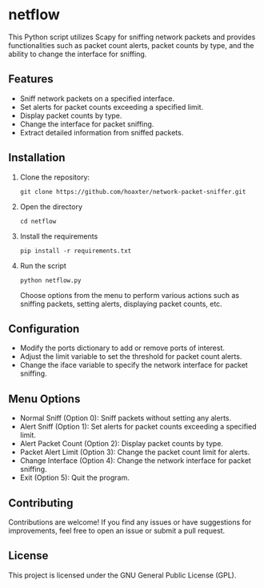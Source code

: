 # netflow
  This Python script utilizes Scapy for sniffing network packets and provides functionalities such as packet count alerts, packet counts by type, and the ability to change the interface for sniffing.
 
## Features

- Sniff network packets on a specified interface.
- Set alerts for packet counts exceeding a specified limit.
- Display packet counts by type.
- Change the interface for packet sniffing.
- Extract detailed information from sniffed packets.

## Installation

1. Clone the repository:

   ```
   git clone https://github.com/hoaxter/network-packet-sniffer.git
   ```
2. Open the directory
   ```
   cd netflow
   ```
3. Install the requirements
   ```
   pip install -r requirements.txt
   ```
4. Run the script
   ```
   python netflow.py
   ```
   Choose options from the menu to perform various actions such as sniffing packets, setting alerts, displaying packet counts, etc.

## Configuration

- Modify the ports dictionary to add or remove ports of interest.
- Adjust the limit variable to set the threshold for packet count alerts.
- Change the iface variable to specify the network interface for packet sniffing.

## Menu Options

- Normal Sniff (Option 0): Sniff packets without setting any alerts.
- Alert Sniff (Option 1): Set alerts for packet counts exceeding a specified limit.
- Alert Packet Count (Option 2): Display packet counts by type.
- Packet Alert Limit (Option 3): Change the packet count limit for alerts.
- Change Interface (Option 4): Change the network interface for packet sniffing.
- Exit (Option 5): Quit the program.

## Contributing
   Contributions are welcome! If you find any issues or have suggestions for improvements, feel free to open an issue or submit a pull request.

## License
   This project is licensed under the GNU General Public License (GPL).
